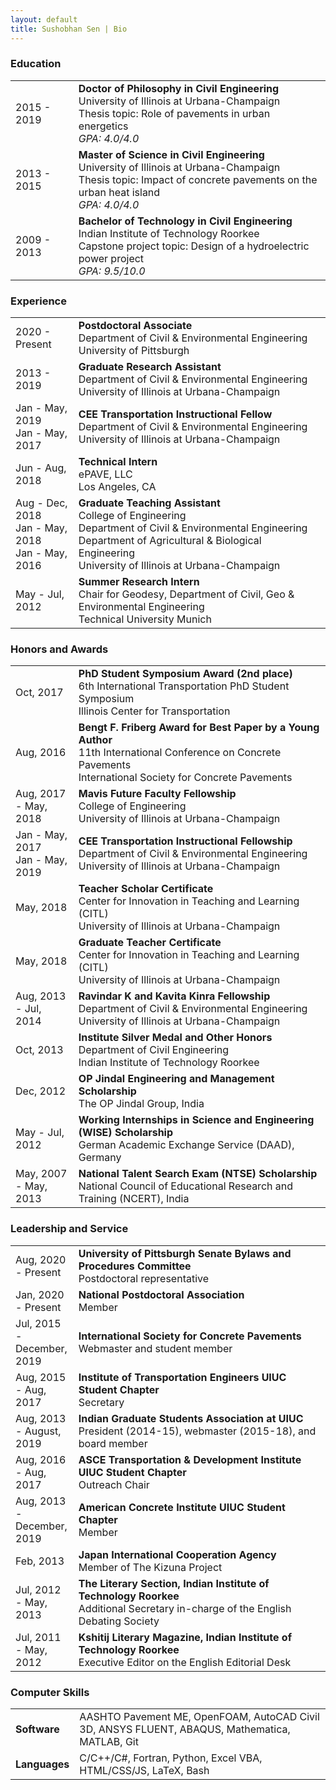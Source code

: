 ```yaml
---
layout: default
title: Sushobhan Sen | Bio
---
```


### Education
<table class="table table-striped table-hover">
	<tr>
		<td width="20%">2015 - 2019</td>
		<td><b>Doctor of Philosophy in Civil Engineering</b> <br> University of Illinois at Urbana-Champaign <br> Thesis topic: Role of pavements in urban energetics <br><i>GPA: 4.0/4.0</i></td>
	</tr>
	<tr>
		<td>2013 - 2015</td>
		<td><b>Master of Science in Civil Engineering</b> <br> University of Illinois at Urbana-Champaign <br> Thesis topic: Impact of concrete pavements on the urban heat island <br> <i>GPA: 4.0/4.0</i></td>
	</tr>
	<tr>
		<td>2009 - 2013</td>
		<td><b>Bachelor of Technology in Civil Engineering</b> <br> Indian Institute of Technology Roorkee <br> Capstone project topic: Design of a hydroelectric power project <br> <i>GPA: 9.5/10.0</i></td>
	</tr>
</table>

### Experience
<table class="table table-striped table-hover">
	<tr>
		<td width="20%">2020 - Present</td>
		<td><b>Postdoctoral Associate</b> <br> Department of Civil & Environmental Engineering <br> University of Pittsburgh</td>
	</tr>
	<tr>
		<td width="20%">2013 - 2019</td>
		<td><b>Graduate Research Assistant</b> <br> Department of Civil & Environmental Engineering <br> University of Illinois at Urbana-Champaign</td>
	</tr>
	<tr>
		<td width="20%">Jan - May, 2019<br>Jan - May, 2017</td>
		<td><b>CEE Transportation Instructional Fellow</b> <br> Department of Civil & Environmental Engineering <br> University of Illinois at Urbana-Champaign</td>
	</tr>
	<tr>
		<td width="20%">Jun - Aug, 2018</td>
		<td><b>Technical Intern</b> <br> ePAVE, LLC <br> Los Angeles, CA</td>
	</tr>
	<tr>
		<td width="20%">Aug - Dec, 2018 <br> Jan - May, 2018 <br>Jan - May, 2016</td>
		<td><b>Graduate Teaching Assistant</b> <br> College of Engineering<br> Department of Civil & Environmental Engineering <br> Department of Agricultural & Biological Engineering <br> University of Illinois at Urbana-Champaign</td>
	</tr>
	<tr>
		<td width="20%">May - Jul, 2012</td>
		<td><b>Summer Research Intern</b> <br> Chair for Geodesy, Department of Civil, Geo & Environmental Engineering <br> Technical University Munich</td>
	</tr>
</table>

### Honors and Awards
<table class="table table-striped table-hover">
	<tr>
		<td width="20%">Oct, 2017</td>
		<td><b>PhD Student Symposium Award (2nd place)</b> <br>6th International Transportation PhD Student Symposium <br>Illinois Center for Transportation</td>
	</tr>
	<tr>
		<td width="20%">Aug, 2016</td>
		<td><b>Bengt F. Friberg Award for Best Paper by a Young Author</b> <br>11th International Conference on Concrete Pavements <br>International Society for Concrete Pavements</td>
	</tr>
	<tr>
		<td width="20%">Aug, 2017 - May, 2018</td>
		<td><b>Mavis Future Faculty Fellowship</b> <br>College of Engineering <br>University of Illinois at Urbana-Champaign</td>
	</tr>
	<tr>
		<td width="20%">Jan - May, 2017 <br>Jan - May, 2019 </td>
		<td><b>CEE Transportation Instructional Fellowship</b> <br>Department of Civil & Environmental Engineering <br>University of Illinois at Urbana-Champaign</td>
	</tr>
	<tr>
		<td width="20%">May, 2018</td>
		<td><b>Teacher Scholar Certificate</b> <br>Center for Innovation in Teaching and Learning (CITL) <br>University of Illinois at Urbana-Champaign</td>
	</tr>
	<tr>
		<td width="20%">May, 2018</td>
		<td><b>Graduate Teacher Certificate</b> <br>Center for Innovation in Teaching and Learning (CITL) <br>University of Illinois at Urbana-Champaign</td>
	</tr>
	<tr>
		<td width="20%">Aug, 2013 - Jul, 2014</td>
		<td><b>Ravindar K and Kavita Kinra Fellowship</b> <br>Department of Civil & Environmental Engineering <br>University of Illinois at Urbana-Champaign</td>
	</tr>
	<tr>
		<td width="20%">Oct, 2013</td>
		<td><b>Institute Silver Medal and Other Honors</b> <br>Department of Civil Engineering <br>Indian Institute of Technology Roorkee</td>
	</tr>
	<tr>
		<td width="20%">Dec, 2012</td>
		<td><b>OP Jindal Engineering and Management Scholarship</b> <br>The OP Jindal Group, India</td>
	</tr>
	<tr>
		<td width="20%">May - Jul, 2012</td>
		<td><b>Working Internships in Science and Engineering (WISE) Scholarship</b> <br>German Academic Exchange Service (DAAD), Germany</td>
	</tr>
	<tr>
		<td width="20%">May, 2007 - May, 2013</td>
		<td><b>National Talent Search Exam (NTSE) Scholarship</b> <br>National Council of Educational Research and Training (NCERT), India</td>
	</tr>
</table>

### Leadership and Service
<table class="table table-striped table-hover">
	<tr>
		<td width="20%">Aug, 2020 - Present</td>
		<td><b>University of Pittsburgh Senate Bylaws and Procedures Committee</b> <br>Postdoctoral representative</td>
	</tr>
	<tr>
		<td width="20%">Jan, 2020 - Present</td>
		<td><b>National Postdoctoral Association</b> <br>Member</td>
	</tr>
	<tr>
		<td width="20%">Jul, 2015 - December, 2019</td>
		<td><b>International Society for Concrete Pavements</b> <br>Webmaster and student member</td>
	</tr>
	<tr>
		<td width="20%">Aug, 2015 - Aug, 2017</td>
		<td><b>Institute of Transportation Engineers UIUC Student Chapter</b> <br>Secretary</td>
	</tr>
	<tr>
		<td width="20%">Aug, 2013 - August, 2019</td>
		<td><b>Indian Graduate Students Association at UIUC</b> <br>President (2014-15), webmaster (2015-18), and board member</td>
	</tr>
	<tr>
		<td width="20%">Aug, 2016 - Aug, 2017</td>
		<td><b>ASCE Transportation & Development Institute UIUC Student Chapter</b> <br>Outreach Chair</td>
	</tr>
	<tr>
		<td width="20%">Aug, 2013 - December, 2019</td>
		<td><b>American Concrete Institute UIUC Student Chapter</b> <br>Member</td>
	</tr>
	<tr>
		<td width="20%">Feb, 2013</td>
		<td><b>Japan International Cooperation Agency</b> <br>Member of The Kizuna Project</td>
	</tr>
	<tr>
		<td width="20%">Jul, 2012 - May, 2013</td>
		<td><b>The Literary Section, Indian Institute of Technology Roorkee</b> <br>Additional Secretary in-charge of the English Debating Society</td>
	</tr>
	<tr>
		<td width="20%">Jul, 2011 - May, 2012</td>
		<td><b>Kshitij Literary Magazine, Indian Institute of Technology Roorkee</b> <br>Executive Editor on the English Editorial Desk</td>
	</tr>
</table>

### Computer Skills
<table class="table table-striped table-hover">
	<tr>
		<td width="20%"><b>Software</b></td>
		<td>AASHTO Pavement ME, OpenFOAM, AutoCAD Civil 3D, ANSYS FLUENT, ABAQUS, Mathematica, MATLAB, Git</td>
	</tr>
	<tr>
		<td><b>Languages</b></td>
		<td>C/C++/C#, Fortran, Python, Excel VBA, HTML/CSS/JS, LaTeX, Bash</td>
	</tr>
</table>